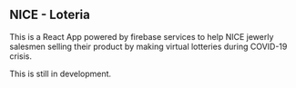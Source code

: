 ## NICE - Loteria

This is a React App powered by firebase services to help NICE jewerly salesmen selling their product by making virtual lotteries during COVID-19 crisis.

This is still in development.